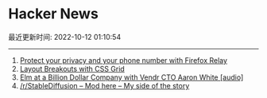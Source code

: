 # Hacker News

最近更新时间: 2022-10-12 01:10:54

--- 
1. [Protect your privacy and your phone number with Firefox Relay](https://blog.mozilla.org/en/privacy-security/hide-your-phone-number-with-firefox-relay/) 
2. [Layout Breakouts with CSS Grid](https://ryanmulligan.dev/blog/layout-breakouts/) 
3. [Elm at a Billion Dollar Company with Vendr CTO Aaron White [audio]](https://elm-radio.com/episode/elm-at-a-billion-dollar-company/) 
4. [/r/StableDiffusion – Mod here – My side of the story](https://old.reddit.com/r/StableDiffusion/comments/y19kdh/mod_here_my_side_of_the_story/) 
